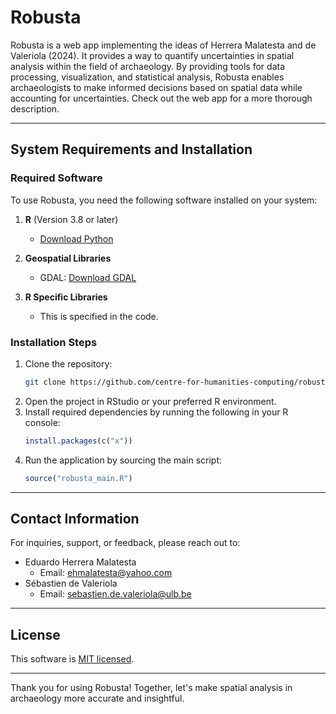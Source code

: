 # Robusta

Robusta is a web app implementing the ideas of Herrera Malatesta and de Valeriola (2024). It provides a way to quantify uncertainties in spatial analysis within the field of archaeology. By providing tools for data processing, visualization, and statistical analysis, Robusta enables archaeologists to make informed decisions based on spatial data while accounting for uncertainties. Check out the web app for a more thorough description.

---

## System Requirements and Installation

### Required Software
To use Robusta, you need the following software installed on your system:

1. **R** (Version 3.8 or later)
   - [Download Python](https://www.python.org/downloads/)

2. **Geospatial Libraries**
   - GDAL: [Download GDAL](https://gdal.org/download.html)

3. **R Specific Libraries**
   - This is specified in the code.

### Installation Steps
1. Clone the repository:
   ```bash
   git clone https://github.com/centre-for-humanities-computing/robusta_webapp.git
   ```
2. Open the project in RStudio or your preferred R environment.
3. Install required dependencies by running the following in your R console:
   ```R
   install.packages(c("x"))
   ```
4. Run the application by sourcing the main script:
   ```R
   source("robusta_main.R")
   ```

---

## Contact Information

For inquiries, support, or feedback, please reach out to:

- Eduardo Herrera Malatesta
  - Email: ehmalatesta@yahoo.com
- Sébastien de Valeriola
  - Email: sebastien.de.valeriola@ulb.be

---

## License ##
This software is [MIT licensed](./LICENSE.txt).


---

Thank you for using Robusta! Together, let's make spatial analysis in archaeology more accurate and insightful.

